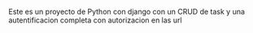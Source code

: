 Este es un proyecto de Python con django con un CRUD de task y una autentificacion completa con autorizacion en las url
